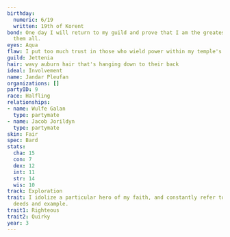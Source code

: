 ```yaml
---
birthday:
  numeric: 6/19
  written: 19th of Korent
bond: One day I will return to my guild and prove that I am the greatest artisan of
  them all.
eyes: Aqua
flaw: I put too much trust in those who wield power within my temple's hierarchy.
guild: Jettenia
hair: wavy auburn hair that's hanging down to their back
ideal: Involvement
name: Jandar Pleufan
organizations: []
partyID: 9
race: Halfling
relationships:
- name: Wulfe Galan
  type: partymate
- name: Jacob Jorildyn
  type: partymate
skin: Fair
spec: Bard
stats:
  cha: 15
  con: 7
  dex: 12
  int: 11
  str: 14
  wis: 10
track: Exploration
trait: I idolize a particular hero of my faith, and constantly refer to that person's
  deeds and example.
trait1: Righteous
trait2: Quirky
year: 3
---
```

